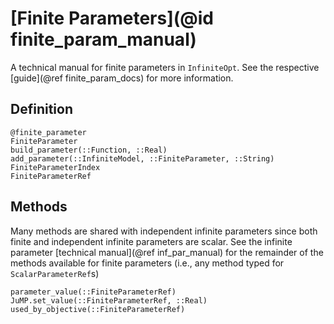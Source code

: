 # [Finite Parameters](@id finite_param_manual)
A technical manual for finite parameters in `InfiniteOpt`. See the respective 
[guide](@ref finite_param_docs) for more information.

## Definition
```@docs
@finite_parameter
FiniteParameter
build_parameter(::Function, ::Real)
add_parameter(::InfiniteModel, ::FiniteParameter, ::String)
FiniteParameterIndex
FiniteParameterRef
```

## Methods
Many methods are shared with independent infinite parameters since both 
finite and independent infinite parameters are scalar. See the infinite 
parameter [technical manual](@ref inf_par_manual) for the remainder of the 
methods available for finite parameters (i.e., any method typed for 
`ScalarParameterRef`s)
```@docs
parameter_value(::FiniteParameterRef)
JuMP.set_value(::FiniteParameterRef, ::Real)
used_by_objective(::FiniteParameterRef)
```
